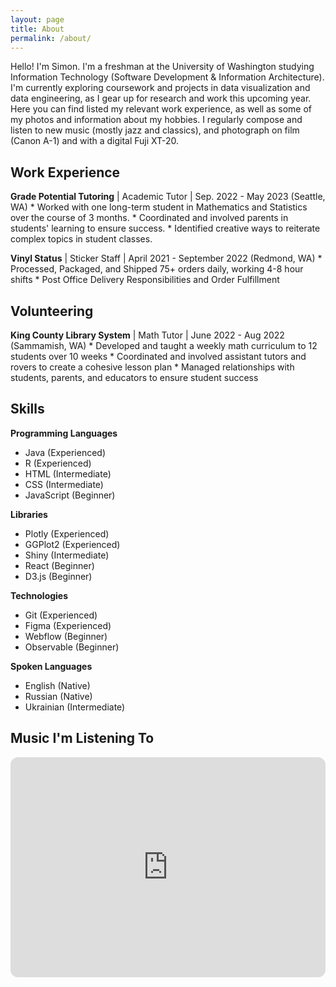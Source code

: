```yaml
---
layout: page
title: About
permalink: /about/
---
```


Hello! I'm Simon. I'm a freshman at the University of Washington studying Information Technology (Software Development & Information Architecture). I'm currently exploring coursework and projects in data visualization and data engineering, as I gear up for research and work this upcoming year. Here you can find listed my relevant work experience, as well as some of my photos and information about my hobbies. I regularly compose and listen to new music (mostly jazz and classics), and photograph on film (Canon A-1) and with a digital Fuji XT-20.

## Work Experience

**Grade Potential Tutoring** | Academic Tutor | Sep. 2022 - May 2023 (Seattle, WA)
    * Worked with one long-term student in Mathematics and Statistics over the course of 3 months. 
    * Coordinated and involved parents in students' learning to ensure success.
    * Identified creative ways to reiterate complex topics in student classes.
    
**Vinyl Status** | Sticker Staff | April 2021 - September 2022 (Redmond, WA)
    * Processed, Packaged, and Shipped 75+ orders daily, working 4-8 hour shifts 
    * Post Office Delivery Responsibilities and Order Fulfillment
    
## Volunteering

**King County Library System** | Math Tutor | June 2022 - Aug 2022 (Sammamish, WA)
    * Developed and taught a weekly math curriculum to 12 students over 10 weeks
    * Coordinated and involved assistant tutors and rovers to create a cohesive lesson plan
    * Managed relationships with students, parents, and educators to ensure student success

## Skills

**Programming Languages**

- Java (Experienced)
- R (Experienced)
- HTML (Intermediate)
- CSS (Intermediate)
- JavaScript (Beginner)

**Libraries**

- Plotly (Experienced)
- GGPlot2 (Experienced)
- Shiny (Intermediate)
- React (Beginner)
- D3.js (Beginner)

**Technologies**

- Git (Experienced)
- Figma (Experienced)
- Webflow (Beginner)
- Observable (Beginner)

**Spoken Languages**

- English (Native)
- Russian (Native)
- Ukrainian (Intermediate)

## Music I'm Listening To

<iframe style="border-radius:12px" src="https://open.spotify.com/embed/playlist/5mD2z2wzcOnMPNjjjLBSyc?utm_source=generator&theme=0" width="100%" height="352" frameBorder="0" allowfullscreen="" allow="autoplay; clipboard-write; encrypted-media; fullscreen; picture-in-picture" loading="lazy"></iframe>
